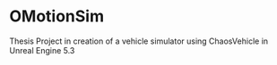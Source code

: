# OMotionSim
 Thesis Project in creation of a vehicle simulator using ChaosVehicle in Unreal Engine 5.3

